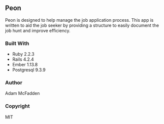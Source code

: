 ## Peon

Peon is designed to help manage the job application process. This app is written to aid the job seeker by providing a structure to easily document the job hunt and improve efficiency.

### Built With

* Ruby 2.2.3
* Rails 4.2.4
* Ember 1.13.8
* Postgresql 9.3.9

### Author
Adam McFadden

### Copyright
MIT
